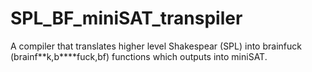 # SPL_BF_miniSAT_transpiler
A compiler that translates higher level Shakespear (SPL) into brainfuck (brainf**k,b****fuck,bf) functions which outputs into miniSAT.

